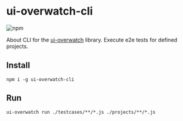 # ui-overwatch-cli
![npm](https://img.shields.io/npm/v/ui-overwatch-cli?style=for-the-badge)

About
CLI for the [ui-overwatch](https://github.com/ui-overwatch/overwatch) library. Execute e2e tests for defined projects.

## Install

    npm i -g ui-overwatch-cli


## Run

    ui-overwatch run ./testcases/**/*.js ./projects/**/*.js
